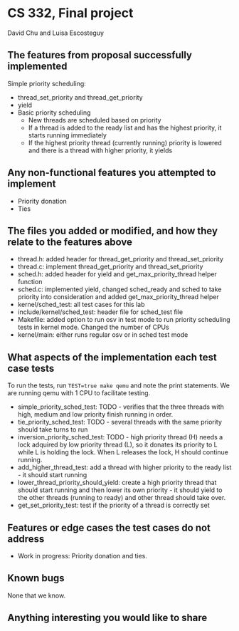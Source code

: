 # CS 332, Final project
David Chu and Luisa Escosteguy

## The features from proposal successfully implemented

Simple priority scheduling: 

- thread_set_priority and thread_get_priority
- yield
- Basic priority scheduling
    - New threads are scheduled based on priority
    - If a thread is added to the ready list and has the highest priority, it starts running immediately
    - If the highest priority thread (currently running) priority is lowered and there is a thread with higher priority, it yields 

## Any non-functional features you attempted to implement

- Priority donation
- Ties

## The files you added or modified, and how they relate to the features above

- thread.h: added header for thread_get_priority and thread_set_priority
- thread.c: implement thread_get_priority and thread_set_priority
- sched.h: added header for yield and get_max_priority_thread helper function
- sched.c: implemented yield, changed sched_ready and sched to take priority into consideration
        and added get_max_priority_thread helper 
- kernel/sched_test: all test cases for this lab
- include/kernel/sched_test: header file for sched_test file
- Makefile: added option to run osv in test mode to run priority scheduling tests in kernel mode. Changed the number of CPUs
- kernel/main: either runs regular osv or in sched test mode

## What aspects of the implementation each test case tests

To run the tests, run `TEST=true make qemu` and note the print statements. We are running qemu with 1 CPU to facilitate testing. 

- simple_priority_sched_test: TODO - verifies that the three threads with high, medium and low priority finish running in order. 
- tie_priority_sched_test: TODO - several threads with the same priority should take turns to run
- inversion_priority_sched_test: TODO - high priority thread (H) needs a lock adquired by low priority thread (L), so it donates its priority to L while L is holding the lock. When L releases the lock, H should continue running. 
- add_higher_thread_test: add a thread with higher priority to the ready list - it should start running
- lower_thread_priority_should_yield: create a high priority thread that should start
running and then lower its own priority - it should yield to the other threads (running to ready)
and other thread should take over. 
- get_set_priority_test: test if the priority of a thread is correctly set

## Features or edge cases the test cases do not address

- Work in progress: Priority donation and ties. 

## Known bugs

None that we know.

## Anything interesting you would like to share
